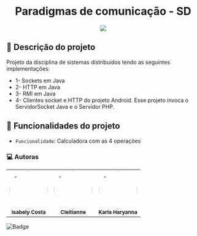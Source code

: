 <h1 align="center"> Paradigmas de comunicação - SD </h1>

<p align="center">
<img src="http://img.shields.io/static/v1?label=STATUS&message=%20FINALIZADO&color=GREEN&style=for-the-badge"/>
</p>

## 📌 Descrição do projeto

Projeto da disciplina de sistemas distribuídos tendo as seguintes implementações:
- 1- Sockets em Java 
- 2- HTTP em Java 
- 3- RMI em Java 
- 4- Clientes socket e HTTP do projeto Android. Esse projeto invoca o ServidorSocket Java e o Servidor PHP. 

## :hammer: Funcionalidades do projeto

- `Funcionalidade`: Calculadora com as 4 operações 


### 💻 Autoras
<table>
  <tr>
    <td align="center"><a href="https://github.com/isabelycosta"> <img style="border-radius: 50%;" src="https://avatars.githubusercontent.com/u/31971965?v=4" width="100px;" alt=""/> <br /> <sub><b>Isabely Costa</b></sub></a> <a href="https://github.com/isabelycosta//"</a></td>
    <td align="center"><a href="https://github.com/cleitianne">
 <img style="border-radius: 50%;" src="https://avatars.githubusercontent.com/u/29895488?v=4" width="100px;" alt=""/> <br /> <sub><b>Cleitianne</b></sub></a> <a href="https://github.com/cleitianne//"</a></td>
    <td align="center"><a href="https://github.com/karlaharyanna">
     <img style="border-radius: 50%;" src="https://avatars.githubusercontent.com/u/28715138?v=4" width="100px;" alt=""/> <br /> <sub><b>Karla Haryanna</b></sub></a><a href="https://github.com/karlaharyanna//"</a></td>
  </tr>
  </tr>
</table>


![Badge](https://img.shields.io/badge/Copyright-2022-%237159c1?style=for-the-badge&logo=ghost)


